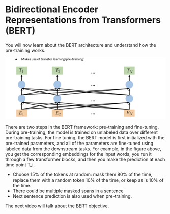 # Bidirectional Encoder Representations from Transformers (BERT)

You will now learn about the BERT architecture and understand how the pre-training works. 

![](SxUSIdFFSh2VEiHRRbodjg_0ebf4a9715d44801b2ab1e255a7fd9d9_Screen-Shot-2021-01-22-at-12.png)

There are two steps in the BERT framework: pre-training and fine-tuning. During pre-training, the model is trained on unlabeled data over different pre-training tasks.  For fine tuning, the BERT model is first initialized with the pre-trained parameters, and all of the parameters are fine-tuned using labeled data from the downstream tasks. For example, in the figure above, you get the corresponding embeddings for the input words, you run it through a few transformer blocks, and then you make the prediction at each time point T_i.

* Choose 15% of the tokens at random: mask them 80% of the time, replace them with a random token 10% of the time, or keep as is 10% of the time.  
* There could be multiple masked spans in a sentence
* Next sentence prediction is also used when pre-training.

The next video will talk about the BERT objective.

